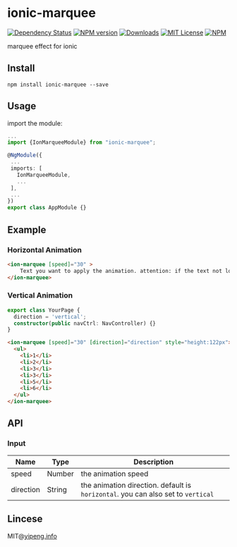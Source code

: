# ionic-marquee
[![Dependency Status](https://david-dm.org/pengkobe/ionic-marquee.svg)](https://david-dm.org/pengkobe/ionic-marquee)
[![NPM version][npm-image]][npm-url] [![Downloads][downloads-image]][downloads-url] [![MIT License][license-image]][license-url]
[![NPM](https://nodei.co/npm/ionic-marquee.png?downloads=true&stars=true)](https://nodei.co/npm/ionic-marquee/)  

marquee effect for ionic

## Install

`npm install ionic-marquee --save`

## Usage

import the module:

```typescript
...
import {IonMarqueeModule} from "ionic-marquee";

@NgModule({
 ...
 imports: [
   IonMarqueeModule,
   ...
 ],
 ...
})
export class AppModule {}
```

## Example

### Horizontal Animation

```html
<ion-marquee [speed]="30" >
    Text you want to apply the animation. attention: if the text not long enough it won't be work!
</ion-marquee>
```

### Vertical Animation

```typescript
export class YourPage {
  direction = 'vertical';
  constructor(public navCtrl: NavController) {}
}
```

```html
<ion-marquee [speed]="30" [direction]="direction" style="height:122px">
  <ul>
    <li>1</li>
    <li>2</li>
    <li>3</li>
    <li>3</li>
    <li>5</li>
    <li>6</li>
  </ul>
</ion-marquee>
```

## API

### Input

| Name      | Type   | Description                                                                      |
| --------- | ------ | -------------------------------------------------------------------------------- |
| speed     | Number | the animation speed                                                              |
| direction | String | the animation direction. default is `horizontal`. you can also set to `vertical` |

## Lincese

MIT@[yipeng.info](https://yipeng.info)


[npm-url]: https://www.npmjs.com/package/ionic-marquee
[npm-image]: https://img.shields.io/npm/v/ionic-marquee.svg

[downloads-image]: https://img.shields.io/npm/dm/ionic-marquee.svg
[downloads-url]: http://badge.fury.io/js/ionic-marquee

[license-image]: http://img.shields.io/badge/license-MIT-blue.svg?style=flat
[license-url]: LICENSE
